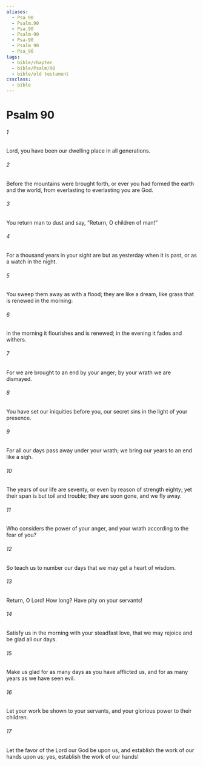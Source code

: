 ```yaml
---
aliases:
  - Psa 90
  - Psalm.90
  - Psa.90
  - Psalm-90
  - Psa-90
  - Psalm_90
  - Psa_90
tags:
  - bible/chapter
  - bible/Psalm/90
  - bible/old testament
cssclass:
  - bible
---
```


# Psalm 90

###### 1
Lord, you have been our dwelling place in all generations.
###### 2
Before the mountains were brought forth, or ever you had formed the earth and the world, from everlasting to everlasting you are God.
###### 3
You return man to dust and say, “Return, O children of man!”
###### 4
For a thousand years in your sight are but as yesterday when it is past, or as a watch in the night.
###### 5
You sweep them away as with a flood; they are like a dream, like grass that is renewed in the morning:
###### 6
in the morning it flourishes and is renewed; in the evening it fades and withers.
###### 7
For we are brought to an end by your anger; by your wrath we are dismayed.
###### 8
You have set our iniquities before you, our secret sins in the light of your presence.
###### 9
For all our days pass away under your wrath; we bring our years to an end like a sigh.
###### 10
The years of our life are seventy, or even by reason of strength eighty; yet their span is but toil and trouble; they are soon gone, and we fly away.
###### 11
Who considers the power of your anger, and your wrath according to the fear of you?
###### 12
So teach us to number our days that we may get a heart of wisdom.
###### 13
Return, O Lord! How long? Have pity on your servants!
###### 14
Satisfy us in the morning with your steadfast love, that we may rejoice and be glad all our days.
###### 15
Make us glad for as many days as you have afflicted us, and for as many years as we have seen evil.
###### 16
Let your work be shown to your servants, and your glorious power to their children.
###### 17
Let the favor of the Lord our God be upon us, and establish the work of our hands upon us; yes, establish the work of our hands!


